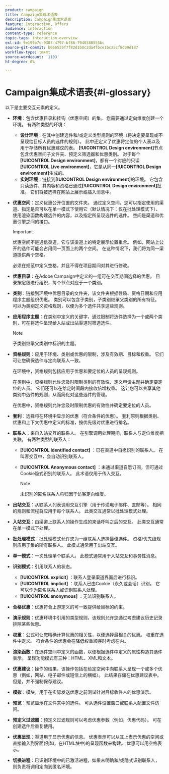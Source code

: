 ```yaml
---
product: campaign
title: Campaign集成术语表
description: Campaign集成术语表
feature: Interaction, Offers
audience: interaction
content-type: reference
topic-tags: interaction-overview
exl-id: 9e199b7c-9307-4797-bf86-7940388555bc
source-git-commit: b666535f7f82d1b8c2da4fbce1bc25cf8d39d187
workflow-type: tm+mt
source-wordcount: '1103'
ht-degree: 0%

---
```


# Campaign集成术语表{#i-glossary}



以下是主要交互元素的定义。

* **环境**：包含优惠目录和挂钩（优惠空间）的集。 您需要通过定向维度创建一个环境。 有两种类型的环境：

   * **设计环境**：在其中创建选件和/或定义类型规则的环境（将决定要呈现或不呈现给目标人员的选件的规则）。 此中还定义了优惠将定位的个人表以及用于存储所有优惠建议的表。 **[!UICONTROL Design environment]**&#x200B;节点包含优惠空间子文件夹、预定义筛选器和优惠类别。 对于每个&#x200B;**[!UICONTROL Design environment]**，都有一个对应的只读&#x200B;**[!UICONTROL Live environment]**，它是从同一&#x200B;**[!UICONTROL Design environment]**&#x200B;生成的。
   * **实时环境**：链接到&#x200B;**[!UICONTROL Design environment]**&#x200B;的环境。 它包含只读选件，其内容和资格已通过&#x200B;**[!UICONTROL Design environment]**&#x200B;批准。 它们将被选择在网站上展示或插入消息中。

* **优惠空间**：定义优惠公开位置的文件夹。 通过定义空间，您可以指定使用的渠道、指定是否可以在单一模式下使用它（默认情况下：仅在批处理模式下）、使用渲染函数构建选件的内容，以及指定所呈现选件的选件。 空间是渠道和优惠引擎之间的接口。

  >[!IMPORTANT]
  >
  >优惠空间不是通信渠道，它与该渠道上的特定展示位置重合。 例如，网站上公开的选件可能会占用同一页面上的两个空间。 在这种情况下，我们将为同一渠道提供两个空格。
  >
  >必须在规范中定义空格，并且不得在项目期间对其进行修改。

* **优惠目录**：在Adobe Campaign中定义的一组可在交互期间选择的优惠。 目录按层级进行组织，每个节点对应于一个类别。
* **类别**：链接到环境中优惠目录的文件夹，该文件夹根据性质、资格日期和应用程序主题组织优惠。 类别可以包含子类别，子类别继承父类别的所有特征。 可以为类别定义资格规则，以便为多个选件共享这些规则。
* **应用程序主题**：在类别中定义的关键字，通过限制将选件选择为一个或两个类别，可在将选件呈现给入站或出站渠道时筛选选件。

  >[!NOTE]
  >
  >子类别继承父类别中标识的主题。

* **资格规则**：应用于环境、类别或优惠的限制，涉及有效期、目标和权重。 它们可让您确保选件与定向联系人一致。

  在环境中，资格规则包括应用于优惠和要定位的人员的呈现规则。

  在类别中，资格规则允许您及时限制类别的有效性、定义申请主题并确定要定位的人员。 它们还可以在给定时间段内接收倍增权重。 这让您可以共享其他类别中选件的规则，从而简化对这些选件的管理。

  在优惠中，资格规则允许您及时限制优惠的有效性并确定要定位的人员。

* **套利**：选择将在环境中显示的优惠（符合条件的优惠）。 套利原则根据类别、优惠和上下文优惠中定义的标准，按优先级对优惠进行排名。
* **联系人**：来自入站交互的联系人。 在引擎调用处理期间，联系人与定位维度相关联。 有两种类型的联系人：

   * **[!UICONTROL Identified contact]** ：已在渠道中自愿识别的联系人。 在叫客交互中，会自动识别联系人。
   * **[!UICONTROL Anonymous contact]** ：未通过渠道自愿订阅，但可通过Cookie隐式识别的联系人。 此术语仅用于传入交互。

     >[!NOTE]
     >
     >未识别的匿名联系人将归因于访客定向维度。

* **出站交互**：从联系人列表调用交互引擎（用于传递电子邮件、直邮等）。 相同的规则和流程将应用于每个联系人。 此类交互通常以批处理模式处理。
* **入站交互**：由渠道上联系人的操作生成的来话呼叫之后的交互。 此类交互通常在单一模式下处理。
* **批处理模式**：批处理模式允许您为一组联系人选择最佳选件。 资格/优先级规则应用于集的所有联系人。 此模式通常用于出站交互。
* **单一模式**：一次处理单个联系人。 此模式通常用于入站交互和事务性消息。
* **识别模式**：引用联系人的状态。

   * **[!UICONTROL explicit]** ：联系人登录渠道界面后进行标识。
   * **[!UICONTROL implicit]** ：联系人已由Cookie（永久或会话）识别。 它可以作为匿名联系人或识别联系人处理。
   * **[!UICONTROL anonymous]** ：无法识别联系人。

* **合格优惠**：优惠符合上游定义的可一致提供给目标的约束。
* **演示规则**：优惠环境中引用的类型规则，该规则允许您通过考虑建议历史记录排除某些优惠。
* **权重**：公式可让您精确计算优惠的相关性，以便选择最相关的优惠。 权重在选件中定义。 符合条件的优惠会在降低权重顺序时考虑在内。
* **渲染函数**：在选件空间中定义的函数，以便根据选件中定义的属性构造其选件表示。 呈现功能模式有三种：HTML、XML和文本。
* **优惠建议**：操作的结果，该操作包括在给定空间中向联系人呈现一个或多个优惠（例如，网站、电子邮件或短信上的横幅）。 此结果存储在优惠建议表中。 但是，并不强制保存建议。
* **模拟**：模块，用于在实际发送优惠之前测试针对目标收件人的优惠演示。
* **预览**：预览显示在文件夹中的选件。 可从选件设置窗口或联系人配置文件访问。
* **预定义过滤器**：预定义过滤规则可以考虑优惠参数（例如，优惠代码）。 可在创建选件后重复使用。
* **优惠呈现**：渠道用于显示优惠的信息。 优惠表示可以从其上表示优惠的空间或直接输入到界面(例如，在HTML块中)的呈现函数来构建。 优惠可以用空格表示。
* **切换进程**：已识别环境中的已激活进程，如果未明确和/或隐式识别联系人，则负责将调用定向到匿名环境。
